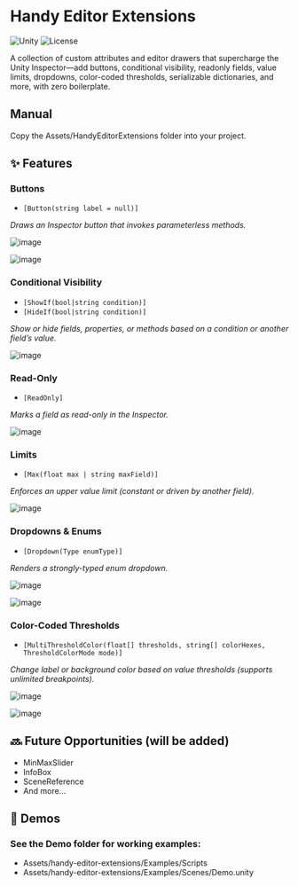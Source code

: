 # Handy Editor Extensions
![Unity](https://img.shields.io/badge/unity-6000.0%2B-blue.svg)
![License](https://img.shields.io/badge/license-MIT-green.svg)

A collection of custom attributes and editor drawers that supercharge the Unity Inspector—add buttons, conditional visibility, readonly fields, value limits, dropdowns, color-coded thresholds, serializable dictionaries, and more, with zero boilerplate.

## Manual
Copy the Assets/HandyEditorExtensions folder into your project.

## ✨ Features
### Buttons
* `[Button(string label = null)]`

_Draws an Inspector button that invokes parameterless methods._

![image](https://github.com/user-attachments/assets/898a5c6f-3048-4e47-88a7-7a6cb61f6952)

![image](https://github.com/user-attachments/assets/70a31feb-38e0-40eb-b838-381a846774fa)


### Conditional Visibility
* `[ShowIf(bool|string condition)]`
* `[HideIf(bool|string condition)]`

_Show or hide fields, properties, or methods based on a condition or another field’s value._

![image](https://github.com/user-attachments/assets/6345fda8-0af0-43ab-a110-888108f1516a)


### Read-Only
* `[ReadOnly]`

_Marks a field as read-only in the Inspector._

![image](https://github.com/user-attachments/assets/4862c4be-672f-487e-b27e-1acd1ace9aa1)


### Limits
* `[Max(float max | string maxField)]`

_Enforces an upper value limit (constant or driven by another field)._

![image](https://github.com/user-attachments/assets/275fd580-9aa7-439c-8240-7635ac91d2ca)


### Dropdowns & Enums
* `[Dropdown(Type enumType)]`

_Renders a strongly-typed enum dropdown._

![image](https://github.com/user-attachments/assets/0b3bb71e-f202-47f7-a255-7c90a174c45b)

![image](https://github.com/user-attachments/assets/5a3b2dec-217c-4884-be78-dcf8196390e7)


### Color-Coded Thresholds
* `[MultiThresholdColor(float[] thresholds, string[] colorHexes, ThresholdColorMode mode)]`

_Change label or background color based on value thresholds (supports unlimited breakpoints)._

![image](https://github.com/user-attachments/assets/3186e3cf-4d01-43ed-b60c-a4b8d204cb5e)

![image](https://github.com/user-attachments/assets/d5577e9b-c428-4956-8f32-180f73f44336)

## 🔜 Future Opportunities (will be added)
* MinMaxSlider
* InfoBox
* SceneReference
* And more...

## 🧪 Demos
### See the Demo folder for working examples:
* Assets/handy-editor-extensions/Examples/Scripts
* Assets/handy-editor-extensions/Examples/Scenes/Demo.unity
